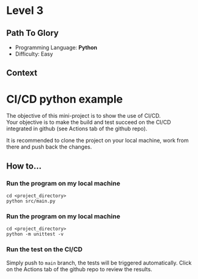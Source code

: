 # Level 3
## Path To Glory

* Programming Language: **Python**
* Difficulty: Easy

## Context



# CI/CD python example

The objective of this mini-project is to show the use of CI/CD.  
Your objective is to make the build and test succeed on the CI/CD integrated in github (see Actions tab of the github repo).

It is recommended to clone the project on your local machine, work from there and push back the changes.

## How to...

### Run the program on my local machine

```
cd <project_directory>
python src/main.py
```

### Run the program on my local machine

```
cd <project_directory>
python -m unittest -v
```

### Run the test on the CI/CD

Simply push to `main` branch, the tests will be triggered automatically.
Click on the Actions tab of the github repo to review the results.